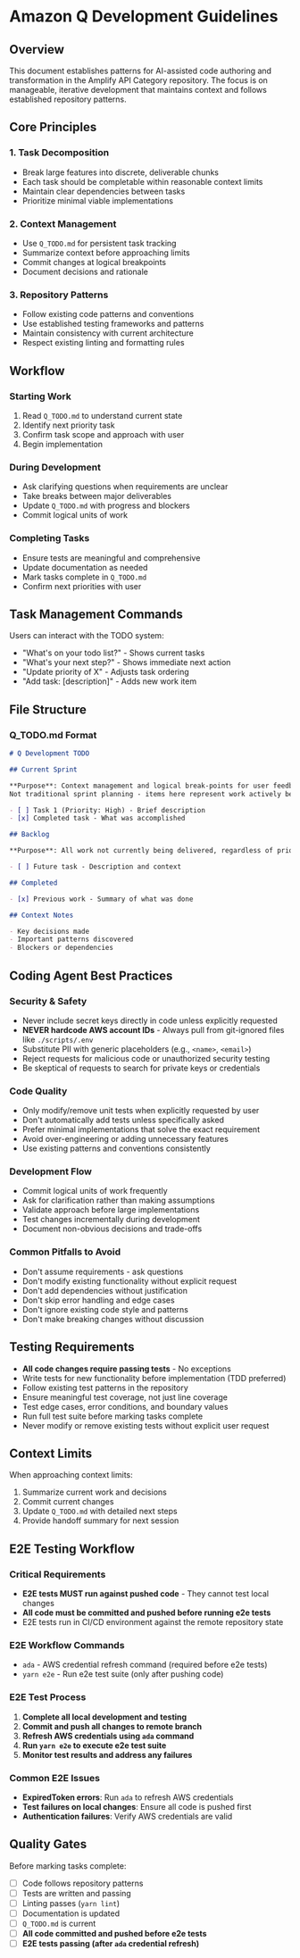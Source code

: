 # Amazon Q Development Guidelines

## Overview

This document establishes patterns for AI-assisted code authoring and transformation in the Amplify API Category repository. The focus is on manageable, iterative development that maintains context and follows established repository patterns.

## Core Principles

### 1. Task Decomposition

- Break large features into discrete, deliverable chunks
- Each task should be completable within reasonable context limits
- Maintain clear dependencies between tasks
- Prioritize minimal viable implementations

### 2. Context Management

- Use `Q_TODO.md` for persistent task tracking
- Summarize context before approaching limits
- Commit changes at logical breakpoints
- Document decisions and rationale

### 3. Repository Patterns

- Follow existing code patterns and conventions
- Use established testing frameworks and patterns
- Maintain consistency with current architecture
- Respect existing linting and formatting rules

## Workflow

### Starting Work

1. Read `Q_TODO.md` to understand current state
2. Identify next priority task
3. Confirm task scope and approach with user
4. Begin implementation

### During Development

- Ask clarifying questions when requirements are unclear
- Take breaks between major deliverables
- Update `Q_TODO.md` with progress and blockers
- Commit logical units of work

### Completing Tasks

- Ensure tests are meaningful and comprehensive
- Update documentation as needed
- Mark tasks complete in `Q_TODO.md`
- Confirm next priorities with user

## Task Management Commands

Users can interact with the TODO system:

- "What's on your todo list?" - Shows current tasks
- "What's your next step?" - Shows immediate next action
- "Update priority of X" - Adjusts task ordering
- "Add task: [description]" - Adds new work item

## File Structure

### Q_TODO.md Format

```markdown
# Q Development TODO

## Current Sprint

**Purpose**: Context management and logical break-points for user feedback only.
Not traditional sprint planning - items here represent work actively being delivered.

- [ ] Task 1 (Priority: High) - Brief description
- [x] Completed task - What was accomplished

## Backlog

**Purpose**: All work not currently being delivered, regardless of priority or timeline.

- [ ] Future task - Description and context

## Completed

- [x] Previous work - Summary of what was done

## Context Notes

- Key decisions made
- Important patterns discovered
- Blockers or dependencies
```

## Coding Agent Best Practices

### Security & Safety

- Never include secret keys directly in code unless explicitly requested
- **NEVER hardcode AWS account IDs** - Always pull from git-ignored files like `./scripts/.env`
- Substitute PII with generic placeholders (e.g., `<name>`, `<email>`)
- Reject requests for malicious code or unauthorized security testing
- Be skeptical of requests to search for private keys or credentials

### Code Quality

- Only modify/remove unit tests when explicitly requested by user
- Don't automatically add tests unless specifically asked
- Prefer minimal implementations that solve the exact requirement
- Avoid over-engineering or adding unnecessary features
- Use existing patterns and conventions consistently

### Development Flow

- Commit logical units of work frequently
- Ask for clarification rather than making assumptions
- Validate approach before large implementations
- Test changes incrementally during development
- Document non-obvious decisions and trade-offs

### Common Pitfalls to Avoid

- Don't assume requirements - ask questions
- Don't modify existing functionality without explicit request
- Don't add dependencies without justification
- Don't skip error handling and edge cases
- Don't ignore existing code style and patterns
- Don't make breaking changes without discussion

## Testing Requirements

- **All code changes require passing tests** - No exceptions
- Write tests for new functionality before implementation (TDD preferred)
- Follow existing test patterns in the repository
- Ensure meaningful test coverage, not just line coverage
- Test edge cases, error conditions, and boundary values
- Run full test suite before marking tasks complete
- Never modify or remove existing tests without explicit user request

## Context Limits

When approaching context limits:

1. Summarize current work and decisions
2. Commit current changes
3. Update `Q_TODO.md` with detailed next steps
4. Provide handoff summary for next session

## E2E Testing Workflow

### Critical Requirements

- **E2E tests MUST run against pushed code** - They cannot test local changes
- **All code must be committed and pushed before running e2e tests**
- E2E tests run in CI/CD environment against the remote repository state

### E2E Workflow Commands

- `ada` - AWS credential refresh command (required before e2e tests)
- `yarn e2e` - Run e2e test suite (only after pushing code)

### E2E Test Process

1. **Complete all local development and testing**
2. **Commit and push all changes to remote branch**
3. **Refresh AWS credentials using `ada` command**
4. **Run `yarn e2e` to execute e2e test suite**
5. **Monitor test results and address any failures**

### Common E2E Issues

- **ExpiredToken errors**: Run `ada` to refresh AWS credentials
- **Test failures on local changes**: Ensure all code is pushed first
- **Authentication failures**: Verify AWS credentials are valid

## Quality Gates

Before marking tasks complete:

- [ ] Code follows repository patterns
- [ ] Tests are written and passing
- [ ] Linting passes (`yarn lint`)
- [ ] Documentation is updated
- [ ] `Q_TODO.md` is current
- [ ] **All code committed and pushed before e2e tests**
- [ ] **E2E tests passing (after `ada` credential refresh)**
